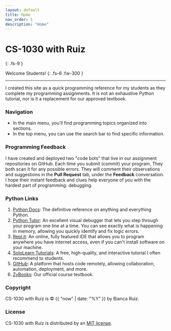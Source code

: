 ```yaml
---
layout: default
title: Home
nav_order: 1
description: "Home"
---
```


# CS-1030 with Ruiz
{: .fs-9 }

Welcome Students!
{: .fs-6 .fw-300 }

---
 
I created this site as a quick programming reference for my students as they complete my programming assignments. It is not an exhaustive Python tutorial, nor is it a replacement for our approved textbook.

### Navigation
- In the main menu, you'll find programming topics organized into sections. 
- In the top menu, you can use the search bar to find specific information.

### Programming Feedback
I have created and deployed two "code bots" that live in our assignment repositories on GitHub. Each time you submit (commit) your program, They both scan it for any possible errors. They will comment their observations and suggestions in the **Pull Request** tab, under the **Feedback** conversation. I hope their instant feedback and clues help everyone of you with the hardest part of programming: debugging.

### Python Links
1. [Python Docs](https://docs.python.org/3/reference/index.html): The definitive reference on anything and everything Python.
2. [Python Tutor](http://www.pythontutor.com/visualize.html#mode=edit): An excellent visual debugger that lets you step through your program one line at a time. You can see exactly what is happening in memory, allowing you quickly identify and fix logic errors. 
4. [Repl.it](https://repl.it/~): An online, fully featured IDE that allows you to program anywhere you have internet access, even if you can't install software on your machine. 
5. [SoloLearn Tutorials](https://www.sololearn.com/learning/1073): A free, high-quality, and interactive tutorial I often recommend to students.
6. [GitHub](https://github.com/): A platform that hosts code remotely, allowing collaboration, automation, deployment, and more.
7. [ZyBooks](https://learn.zybooks.com/library): Our official course textbook.

### Copyright
CS-1030 with Ruiz is &copy; {{ "now" | date: "%Y" }} by Bianca Ruiz.

### License
CS-1030 with Ruiz is distributed by an [MIT license](https://github.com/CS-1030/CS-1030.github.io/tree/master/LICENSE.txt).
